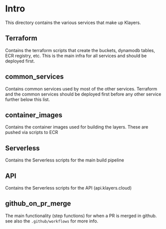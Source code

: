 # Intro

This directory contains the various services that make up Klayers.

## Terraform
Contains the terraform scripts that create the buckets, dynamodb tables, ECR registry, etc. This is the main infra for all services and should be deployed first.

## common_services
Contains common services used by most of the other services. Terraform and the common services should be deployed first before any other service further below this list.

## container_images
Contains the container images used for building the layers. These are pushed via scripts to ECR

## Serverless
Contains the Serverless scripts for the main build pipeline

## API
Contains the Serverless scripts for the API (api.klayers.cloud)

## github_on_pr_merge
The main functionality (step functions) for when a PR is merged in github. see also the `.github/workflows` for more info.
